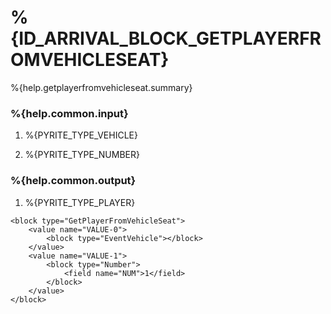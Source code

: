 # %{ID_ARRIVAL_BLOCK_GETPLAYERFROMVEHICLESEAT}

%{help.getplayerfromvehicleseat.summary}

### %{help.common.input}

1. %{PYRITE_TYPE_VEHICLE}

2. %{PYRITE_TYPE_NUMBER}

### %{help.common.output}

1. %{PYRITE_TYPE_PLAYER}

```
<block type="GetPlayerFromVehicleSeat">
    <value name="VALUE-0">
        <block type="EventVehicle"></block>
    </value>
    <value name="VALUE-1">
        <block type="Number">
            <field name="NUM">1</field>
        </block>
    </value>
</block>
```